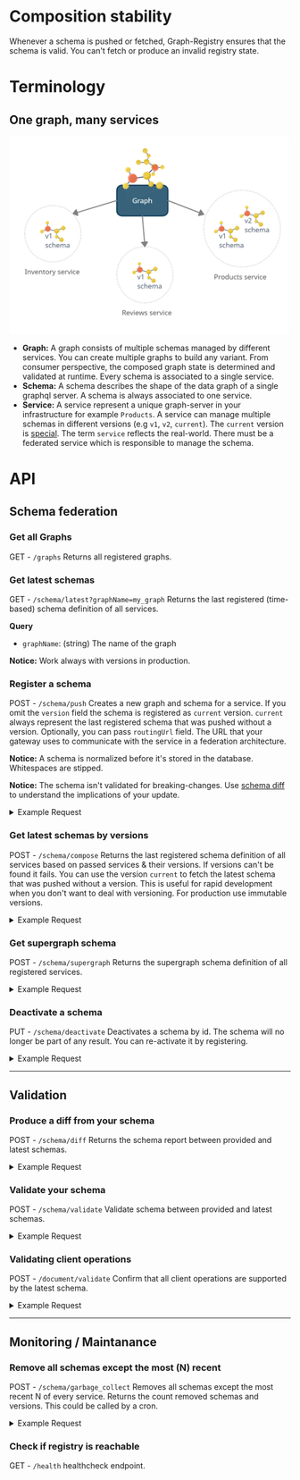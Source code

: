 # Composition stability

Whenever a schema is pushed or fetched, Graph-Registry ensures that the schema is valid. You can't fetch or produce an invalid registry state.

# Terminology

## One graph, many services

<div align="center">
  <img src="terminology.png" alt="graphql-registry" width="600" />
</div>

- **Graph:** A graph consists of multiple schemas managed by different services. You can create multiple graphs to build any variant. From consumer perspective, the composed graph state is determined and validated at runtime.
  Every schema is associated to a single service.
- **Schema:** A schema describes the shape of the data graph of a single graphql server. A schema is always associated to one service.
- **Service:** A service represent a unique graph-server in your infrastructure for example `Products`. A service can manage multiple schemas in different versions (e.g `v1`, `v2`, `current`). The `current` version is [special](#register-a-schema). The term `service` reflects the real-world. There must be a federated service which is responsible to manage the schema.

# API

## Schema federation

### Get all Graphs

GET - `/graphs` Returns all registered graphs.

### Get latest schemas

GET - `/schema/latest?graphName=my_graph` Returns the last registered (time-based) schema definition of all services.

**Query**

- `graphName`: (string) The name of the graph

**Notice:** Work always with versions in production.

### Register a schema

POST - `/schema/push` Creates a new graph and schema for a service. If you omit the `version` field the schema is registered as `current` version. `current` always represent the last registered schema that was pushed without a version. Optionally, you can pass `routingUrl` field. The URL that your gateway uses to communicate with the service in a federation architecture.

**Notice:** A schema is normalized before it's stored in the database. Whitespaces are stipped.

**Notice:** The schema isn't validated for breaking-changes. Use [schema diff](#produce-a-diff-from-your-schema) to understand the implications of your update.

<details>
<summary>Example Request</summary>
<p>

```jsonc
{
  "typeDefs": "type Query { hello: String }",
  "graphName": "my_graph",
  "serviceName": "foo",
  "version": "1", // optional, uses "current" by default
  "routingUrl": "http://products-graphql.svc.cluster.local:4001/graphql"
}
```

</p>
</details>

### Get latest schemas by versions

POST - `/schema/compose` Returns the last registered schema definition of all services based on passed services & their versions. If versions can't be found it fails. You can use the version `current` to fetch the latest schema that was pushed without a version. This is useful for rapid development when you don't want to deal with versioning. For production use immutable versions.

<details>
<summary>Example Request</summary>
<p>

```jsonc
{
  "graphName": "my_graph",
  "services": [{ "name": "foo", "version": "1" }]
}
```

</p>
</details>

### Get supergraph schema

POST - `/schema/supergraph` Returns the supergraph schema definition of all registered services.

<details>
<summary>Example Request</summary>
<p>

```jsonc
{
  "graphName": "my_graph"
}
```

</p>
</details>

### Deactivate a schema

PUT - `/schema/deactivate` Deactivates a schema by id. The schema will no longer be part of any result. You can re-activate it by registering.

<details>
<summary>Example Request</summary>
<p>

```jsonc
{
  "schemaId": "916348424"
}
```

</p>
</details>

---

## Validation

### Produce a diff from your schema

POST - `/schema/diff` Returns the schema report between provided and latest schemas.

<details>
<summary>Example Request</summary>
<p>

```json
{
  "graphName": "my_graph",
  "typeDefs": "type Query { hello: String }",
  "serviceName": "foo"
}
```

</p>
</details>

### Validate your schema

POST - `/schema/validate` Validate schema between provided and latest schemas.

<details>
<summary>Example Request</summary>
<p>

```json
{
  "graphName": "my_graph",
  "typeDefs": "type Query { hello: String }",
  "serviceName": "foo"
}
```

</p>
</details>

### Validating client operations

POST - `/document/validate` Confirm that all client operations are supported by the latest schema.

<details>
<summary>Example Request</summary>
<p>

```json
{
  "graphName": "my_graph",
  "documents": ["query { hello }"]
}
```

</p>
</details>

---

## Monitoring / Maintanance

### Remove all schemas except the most (N) recent

POST - `/schema/garbage_collect` Removes all schemas except the most recent N of every service. Returns the count removed schemas and versions. This could be called by a cron.

<details>
<summary>Example Request</summary>
<p>

```jsonc
{
  "num_schemas_keep": 10 // minimum is 10
}
```

</p>
</details>

### Check if registry is reachable

GET - `/health` healthcheck endpoint.
